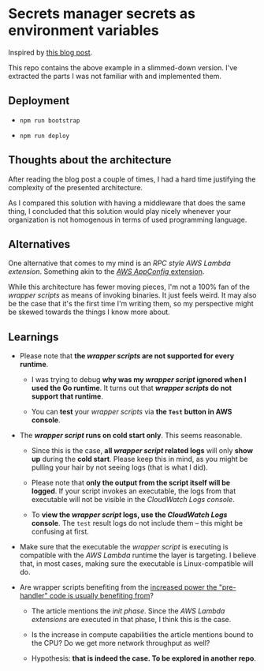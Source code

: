 # Secrets manager secrets as environment variables

Inspired by [this blog post](https://aws.amazon.com/blogs/compute/creating-aws-lambda-environmental-variables-from-aws-secrets-manager/).

This repo contains the above example in a slimmed-down version. I've extracted the parts I was not familiar with and implemented them.

## Deployment

- `npm run bootstrap`

- `npm run deploy`

## Thoughts about the architecture

After reading the blog post a couple of times, I had a hard time justifying the complexity of the presented architecture.

As I compared this solution with having a middleware that does the same thing, I concluded that this solution would play nicely whenever your organization is not homogenous in terms of used programming language.

## Alternatives

One alternative that comes to my mind is an _RPC style_ _AWS Lambda extension_. Something akin to the [_AWS AppConfig_ extension](https://docs.aws.amazon.com/appconfig/latest/userguide/appconfig-integration-lambda-extensions.html).

While this architecture has fewer moving pieces, I'm not a 100% fan of the _wrapper scripts_ as means of invoking binaries. It just feels weird.
It may also be the case that it's the first time I'm writing them, so my perspective might be skewed towards the things I know more about.

## Learnings

- Please note that **the _wrapper scripts_ are not supported for every runtime**.

  - I was trying to debug **why was my _wrapper script_ ignored when I used the Go runtime**. It turns out that **_wrapper scripts_ do not support that runtime**.

  - You can **test** your _wrapper scripts_ via **the `Test` button in AWS console**.

- The **_wrapper script_ runs on cold start only**. This seems reasonable.

  - Since this is the case, **all _wrapper script_ related logs** will only **show up** during the **cold start**.
    Please keep this in mind, as you might be pulling your hair by not seeing logs (that is what I did).

  - Please note that **only the output from the script itself will be logged**. If your script invokes an executable, the logs from that executable will not be visible in the _CloudWatch Logs console_.

  - To **view the _wrapper script_ logs, use the _CloudWatch Logs_ console**. The `test` result logs do not include them – this might be confusing at first.

- Make sure that the executable the _wrapper script_ is executing is compatible with the _AWS Lambda_ runtime the layer is targeting.
  I believe that, in most cases, making sure the executable is Linux-compatible will do.

- Are wrapper scripts benefiting from the [increased power the "pre-handler" code is usually benefiting from](https://hichaelmart.medium.com/shave-99-93-off-your-lambda-bill-with-this-one-weird-trick-33c0acebb2ea)?

  - The article mentions the _init phase_. Since the _AWS Lambda extensions_ are executed in that phase, I think this is the case.

  - Is the increase in compute capabilities the article mentions bound to the CPU? Do we get more network throughput as well?

  - Hypothesis: **that is indeed the case. To be explored in another repo**.
